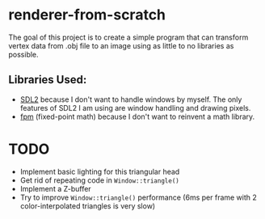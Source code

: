 # renderer-from-scratch

The goal of this project is to create a simple program that can transform vertex data from .obj file to an image using as little to no libraries as possible.

## Libraries Used:
- [SDL2](https://www.libsdl.org/) because I don't want to handle windows by myself. The only features of SDL2 I am using are window handling and drawing pixels.
- [fpm](https://github.com/MikeLankamp/fpm) (fixed-point math) because I don't want to reinvent a math library.

# TODO

- Implement basic lighting for this triangular head
- Get rid of repeating code in `Window::triangle()`
- Implement a Z-buffer
- Try to improve `Window::triangle()` performance (6ms per frame with 2 color-interpolated triangles is very slow)